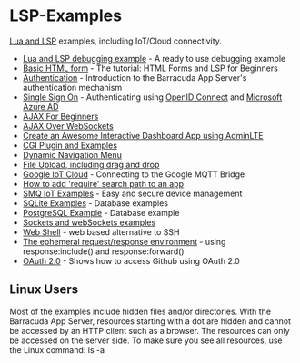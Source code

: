 # LSP-Examples
 [Lua and LSP](https://realtimelogic.com/products/lua-server-pages/) examples, including IoT/Cloud connectivity.

* [Lua and LSP debugging example](Lua-Debug) - A ready to use debugging example 
* [Basic HTML form](html-form) - The tutorial: HTML Forms and LSP for Beginners
* [Authentication](authentication) - Introduction to the Barracuda App Server's authentication mechanism
* [Single Sign On](fs-sso) - Authenticating using [OpenID Connect](https://openid.net/connect/) and [Microsoft Azure AD](https://portal.azure.com/)
* [AJAX For Beginners](AJAX)
* [AJAX Over WebSockets](AJAX-Over-WebSockets)
* [Create an Awesome Interactive Dashboard App using AdminLTE](Dashboard)
* [CGI Plugin and Examples](CGI)
* [Dynamic Navigation Menu](Dynamic-Nav-Menu)
* [File Upload, including drag and drop](upload)
* [Google IoT Cloud](Cloud-IoT-Core) - Connecting to the Google MQTT Bridge
* [How to add 'require' search path to an app](require-test)
* [SMQ IoT Examples](SMQ-examples) - Easy and secure device management
* [SQLite Examples](SQLite) - Database examples
* [PostgreSQL Example](PostgreSQL) - Database example
* [Sockets and webSockets examples](socket-examples)
* [Web Shell](Web-Shell) - web based alternative to SSH
* [The ephemeral request/response environment](command-env) - using response:include() and response:forward()
* [OAuth 2.0](oauth) - Shows how to access Github using OAuth 2.0

## Linux Users

Most of the examples include hidden files and/or directories. With the
Barracuda App Server, resources starting with a dot are hidden and
cannot be accessed by an HTTP client such as a browser. The resources
can only be accessed on the server side. To make sure you see all
resources, use the Linux command: ls -a

